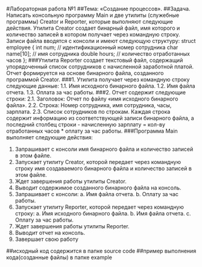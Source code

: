 #Лабораторная работа №1
##Тема: «Создание процессов».
##Задача. Написать консольную программу Main и две утилиты (служебные программы)
Creator и Reporter, которые выполняют следующие действия.
Утилита Creator создает бинарный файл, имя которого и количество записей в котором
получает через командную строку.
Записи файла вводятся с консоли и имеют следующую структуру:
 struct employee
 {
 int num; // идентификационный номер сотрудника
 char name[10]; // имя сотрудника
 double hours; // количество отработанных часов
 };
###Утилита Reporter создает текстовый файл, содержащий упорядоченный список сотрудников
с начисленной заработной платой. Отчет формируется на основе бинарного файла, созданного
программой Creator.
###1. Утилита получает через командную строку следующие данные:
1.1. Имя исходного бинарного файла.
1.2. Имя файла отчета.
1.3. Оплата за час работы.
###2. Отчет содержит следующие строки:
2.1. Заголовок: Отчет по файлу «имя исходного бинарного файла».
2.2. Строка: Номер сотрудника, имя сотрудника, часы, зарплата.
2.3. Список сотрудников по строкам. Каждая строка содержит информацию из
соответствующей записи бинарного файла, а последний столбец строки -
начисленную зарплату = кол-ву отработанных часов * оплату за час работы.
###Программа Main выполняет следующие действия:
1. Запрашивает с консоли имя бинарного файла и количество записей в этом файле.
2. Запускает утилиту Creator, которой передает через командную строку имя
создаваемого бинарного файла и количество записей в этом файле.
3. Ждет завершения работы утилиты Creator.
4. Выводит содержимое созданного бинарного файла на консоль.
5. Запрашивает с консоли:
a. Имя файла отчета.
b. Оплату за час работы.
6. Запускает утилиту Reporter, которой передает через командную строку:
a. Имя исходного бинарного файла.
b. Имя файла отчета.
c. Оплату за час работы.
7. Ждет завершения работы утилиты Reporter.
8. Выводит отчет на консоль.
9. Завершает свою работу


##исходный код содержится в папке source code
##пример выполнения кода(созданные файлы) в папке example